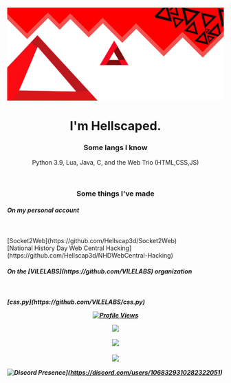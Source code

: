 ![Header](./banner-head.png)

<h1 align="center">I'm Hellscaped.</h1>
<h3 align="center">Some langs I know</h3>
<p align="center">Python 3.9, Lua, Java, C, and the Web Trio (HTML,CSS,JS) </p>
<br>
<h3 align="center">Some things I've made</h3>
<h5>On my personal account</h5><br>
<p>
[Socket2Web](https://github.com/Hellscap3d/Socket2Web)<br>
[National History Day Web Central Hacking](https://github.com/Hellscap3d/NHDWebCentral-Hacking)<br>
</p>
<h5>On the [VILELABS](https://github.com/VILELABS) organization<h5><br>
<p>
[css.py](https://github.com/VILELABS/css.py)
</p>
<a href="https://github.com/Hellscap3d">
  <p align="center">
    <img src="https://komarev.com/ghpvc/?username=Hellscap3d" alt="Profile Views">
  </p>
</a>

<p align="center">
  <img src="https://github-readme-stats.vercel.app/api/?username=Hellscap3d&title_color=4F8CC9&text_color=9f9f9f&show_icons=true&bg_color=00000000&hide_border=true&icon_color=4F8CC9&hide_title=true&count_private=true" />
</p>

<p align="center">
  <img src="GET FROM https://discord.c99.nl" />
  <br />
  <br />
  <img src="https://github-profile-trophy.vercel.app/?username=Hellscap3d&theme=nord&margin-w=15&margin-h=1&column=6" />
</p>

![Discord Presence](https://lanyard.cnrad.dev/api/1068329310282322051)](https://discord.com/users/1068329310282322051)
